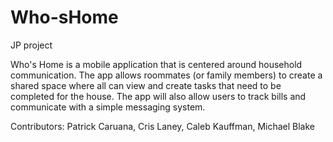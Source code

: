 # Who-sHome
JP project

Who's Home is a mobile application that is centered around household communication. The app allows roommates (or family members) to create a shared space where all can view and create tasks that need to be completed for the house. The app will also allow users to track bills and communicate with a simple messaging system.

Contributors: Patrick Caruana, Cris Laney, Caleb Kauffman, Michael Blake
